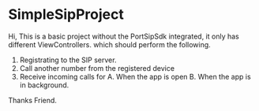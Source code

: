 # SimpleSipProject
Hi,
This is a basic project without the PortSipSdk integrated, it only has different ViewControllers. which should perform the following. 
1. Registrating to the SIP server. 
2. Call another number from the registered device
3. Receive incoming calls for
 A. When the app is open 
 B. When the app is in background. 
 
 
 Thanks Friend. 
